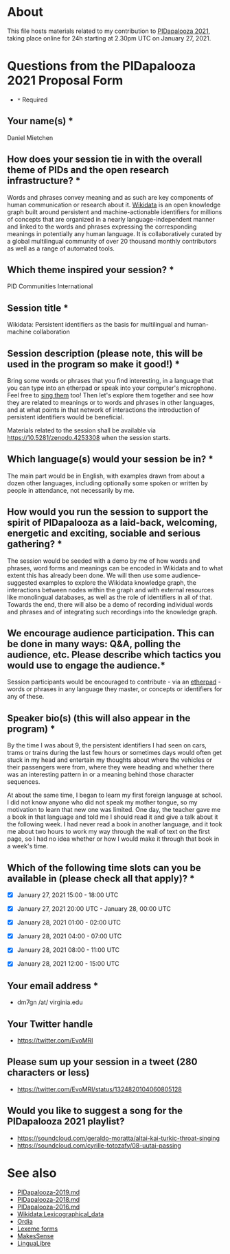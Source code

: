 # About

This file hosts materials related to my contribution to [PIDapalooza 2021](http://web.archive.org/web/20201106021021/https://www.pidapalooza.org/upcoming-festival), taking place online for 24h starting at 2.30pm UTC on January 27, 2021.

# Questions from the PIDapalooza 2021 Proposal Form
* ```*``` Required

## Your name(s) *

Daniel Mietchen

## How does your session tie in with the overall theme of PIDs and the open research infrastructure? *

Words and phrases convey meaning and as such are key components of human communication or research about it. [Wikidata](https://wikidata.org/) is an open knowledge graph built around persistent and machine-actionable identifiers for millions of concepts that are organized in a nearly language-independent manner and linked to the words and phrases expressing the corresponding meanings in potentially any human language. It is collaboratively curated by a global multilingual community of over 20 thousand monthly contributors as well as a range of automated tools.


## Which theme inspired your session? *

PID Communities International 


## Session title *

Wikidata: Persistent identifiers as the basis for multilingual and human-machine collaboration


## Session description (please note, this will be used in the program so make it good!) *

Bring some words or phrases that you find interesting, in a language that you can type into an etherpad or speak into your computer's microphone. Feel free to [sing them](https://commons.wikimedia.org/wiki/File:Citation_sound_effect_-_the_English_word_citation_sung_by_a_soprano_singer.wav) too! Then let's explore them together and see how they are related to meanings or to words and phrases in other languages, and at what points in that network of interactions the introduction of persistent identifiers would be beneficial.

Materials related to the session shall be available via https://10.5281/zenodo.4253308 when the session starts. 


## Which language(s) would your session be in? *

The main part would be in English, with examples drawn from about a dozen other languages, including optionally some spoken or written by people in attendance, not necessarily by me.


## How would you run the session to support the spirit of PIDapalooza as a laid-back, welcoming, energetic and exciting, sociable and serious gathering? *

The session would be seeded with a demo by me of how words and phrases, word forms and meanings can be encoded in Wikidata and to what extent this has already been done. We will then use some audience-suggested examples to explore the Wikidata knowledge graph, the interactions between nodes within the graph and with external resources like monolingual databases, as well as the role of identifiers in all of that. Towards the end, there will also be a demo of recording individual words and phrases and of integrating such recordings into the knowledge graph.


## We encourage audience participation. This can be done in many ways: Q&A, polling the audience, etc. Please describe which tactics you would use to engage the audience.*

Session participants would be encouraged to contribute - via an [etherpad](https://etherpad.wikimedia.org/p/zenodo.4253308) - words or phrases in any language they master, or concepts or identifiers for any of these.


## Speaker bio(s) (this will also appear in the program) *

By the time I was about 9, the persistent identifiers I had seen on cars, trams or trains during the last few hours or sometimes days would often get stuck in my head and entertain my thoughts about where the vehicles or their passengers were from, where they were heading and whether there was an interesting pattern in or a meaning behind those character sequences. 

At about the same time, I began to learn my first foreign language at school. I did not know anyone who did not speak my mother tongue, so my motivation to learn that new one was limited. One day, the teacher gave me a book in that language and told me I should read it and give a talk about it the following week. I had never read a book in another language, and it took me about two hours to work my way through the wall of text on the first page, so I had no idea whether or how I would make it through that book in a week's time. 


## Which of the following time slots can you be available in (please check all that apply)? *
* [x] January 27, 2021 15:00 - 18:00 UTC 
* [x] January 27, 2021 20:00 UTC - January 28, 00:00 UTC
* [x] January 28, 2021 01:00 - 02:00 UTC
* [x] January 28, 2021 04:00 - 07:00 UTC
* [x] January 28, 2021 08:00 - 11:00 UTC
* [x] January 28, 2021 12:00 - 15:00 UTC


## Your email address *

* dm7gn /at/ virginia.edu


## Your Twitter handle

* https://twitter.com/EvoMRI


## Please sum up your session in a tweet (280 characters or less)

* https://twitter.com/EvoMRI/status/1324820104060805128


## Would you like to suggest a song for the PIDapalooza 2021 playlist?

* https://soundcloud.com/geraldo-moratta/altai-kai-turkic-throat-singing
* https://soundcloud.com/cyrille-totozafy/08-uutai-passing


# See also

* [PIDapalooza-2019.md](https://github.com/Daniel-Mietchen/events/edit/master/PIDapalooza-2019.md)
* [PIDapalooza-2018.md](https://github.com/Daniel-Mietchen/events/edit/master/PIDapalooza-2018.md)
* [PIDapalooza-2016.md](https://github.com/Daniel-Mietchen/events/edit/master/PIDapalooza-2016.md)
* [Wikidata:Lexicographical_data](https://www.wikidata.org/wiki/Wikidata:Lexicographical_data)
* [Ordia](https://ordia.toolforge.org/)
* [Lexeme forms](https://tools.wmflabs.org/lexeme-forms/)
* [MakesSense](https://machtsinn.toolforge.org/)
* [LinguaLibre](https://lingualibre.org/)

